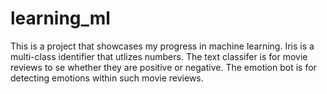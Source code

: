 # learning_ml
This is a project that showcases my progress in machine learning. 
Iris is a multi-class identifier that utlizes numbers.
The text classifer is for movie reviews to se whether they are positive or negative.
The emotion bot is for detecting emotions within such movie reviews. 
